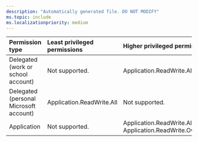 ```yaml
---
description: "Automatically generated file. DO NOT MODIFY"
ms.topic: include
ms.localizationpriority: medium
---
```


|Permission type|Least privileged permissions|Higher privileged permissions|
|:---|:---|:---|
|Delegated (work or school account)|Not supported.|Application.ReadWrite.All|
|Delegated (personal Microsoft account)|Application.ReadWrite.All|Not supported.|
|Application|Not supported.|Application.ReadWrite.All, Application.ReadWrite.OwnedBy|

